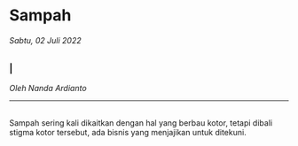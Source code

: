 # Sampah

###### Sabtu, 02 Juli 2022

### |

_Oleh Nanda Ardianto_

---

<br>
Sampah sering kali dikaitkan dengan hal yang berbau kotor, tetapi dibali stigma kotor tersebut,
ada bisnis yang menjajikan untuk ditekuni.
